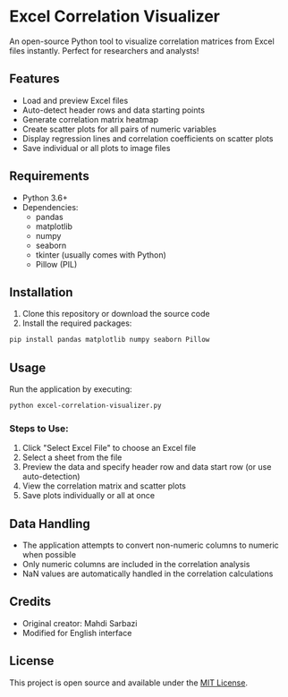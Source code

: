 # Excel Correlation Visualizer

An open-source Python tool to visualize correlation matrices from Excel files instantly. Perfect for researchers and analysts!

## Features

- Load and preview Excel files
- Auto-detect header rows and data starting points
- Generate correlation matrix heatmap
- Create scatter plots for all pairs of numeric variables
- Display regression lines and correlation coefficients on scatter plots
- Save individual or all plots to image files

## Requirements

- Python 3.6+
- Dependencies:
  - pandas
  - matplotlib
  - numpy
  - seaborn
  - tkinter (usually comes with Python)
  - Pillow (PIL)

## Installation

1. Clone this repository or download the source code
2. Install the required packages:

```bash
pip install pandas matplotlib numpy seaborn Pillow
```

## Usage

Run the application by executing:

```bash
python excel-correlation-visualizer.py
```

### Steps to Use:

1. Click "Select Excel File" to choose an Excel file
2. Select a sheet from the file
3. Preview the data and specify header row and data start row (or use auto-detection)
4. View the correlation matrix and scatter plots
5. Save plots individually or all at once

## Data Handling

- The application attempts to convert non-numeric columns to numeric when possible
- Only numeric columns are included in the correlation analysis
- NaN values are automatically handled in the correlation calculations

## Credits

- Original creator: Mahdi Sarbazi
- Modified for English interface

## License

This project is open source and available under the [MIT License](LICENSE).
